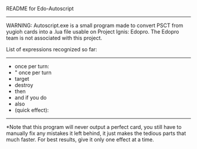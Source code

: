 README for Edo-Autoscript
_________________________

WARNING:
Autoscript.exe is a small program made to convert PSCT from yugioh
cards into a .lua file usable on Project Ignis: Edopro. The Edopro team
is not associated with this project.


List of expressions recognized so far:
_____________________________________
- once per turn:
- " once per turn
- target 
- destroy 
- then 
- and if you do
- also 
- (quick effect):
_____________________________________


*Note that this program will never output a perfect card, you still
have to manually fix any mistakes it left behind, it just makes
the tedious parts that much faster. For best results, give it only
one effect at a time.
